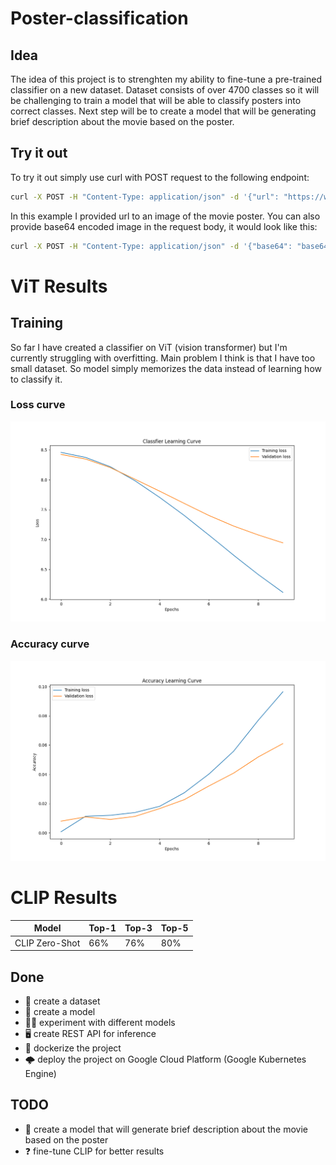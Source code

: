 # Poster-classification

## Idea

The idea of this project is to strenghten my ability to fine-tune a pre-trained classifier on a new dataset.
Dataset consists of over 4700 classes so it will be challenging to train a model that will be able to classify posters into correct classes. Next step will be to create a model that will be generating brief description about the movie based on the poster.

## Try it out

To try it out simply use curl with POST request to the following endpoint:

```bash
curl -X POST -H "Content-Type: application/json" -d '{"url": "https://www.themoviedb.org/t/p/original/2mRRFbnMPMSh4ZiRdiAK0q303Nm.jpg"}' http://34.122.59.71:80/predict
```
In this example I provided url to an image of the movie poster. You can also provide base64 encoded image in the request body, it would look like this:

```bash
curl -X POST -H "Content-Type: application/json" -d '{"base64": "base64_string_encoding_image"}' http://34.122.59.71:80/predict
```

# ViT Results

## Training

So far I have created a classifier on ViT (vision transformer) but I'm currently struggling with overfitting.
Main problem I think is that I have too small dataset. So model simply memorizes the data instead of learning how to classify it.

### Loss curve

![Loss curve](vit/Classfier_Learning_Curve.png?raw=true)

### Accuracy curve

![Accuracy curve](vit/Accuracy_Learning_Curve.png?raw=true)

# CLIP Results

| Model | Top-1 | Top-3 | Top-5 |
| ----- | ----- | ----- | ----- |
| CLIP Zero-Shot   | 66% | 76% | 80% |

## Done

- 📑 create a dataset
- 📎 create a model
- 🧑‍🔬 experiment with different models
- 🖥️ create REST API for inference
- 🐳 dockerize the project
- 🌩️ deploy the project on Google Cloud Platform (Google Kubernetes Engine)


## TODO

- 📝 create a model that will generate brief description about the movie based on the poster
- ❓ fine-tune CLIP for better results
